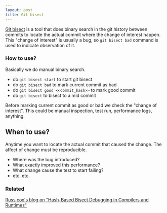 ```yaml
---
layout: post
title: Git bisect
---
```

[Git bisect](https://git-scm.com/docs/git-bisect) is a tool that does binary search in the git history between commits to locate the actual commit where the change of interest happen. This "change of interest" is usually a bug, so `git bisect bad` command is used to indicate observation of it.

### How to use?
Basically we do manual binary search.
- do `git bisect start` to start git bisect
- do `git bisect bad` to mark current commit as bad
- do `git bisect good <<commit_hash>>` to mark good commit
- do `git bisect` to bisect to a mid commit

Before marking current commit as good or bad we check the "change of interest".
This could be manual inspection, test run, performance logs, anything.

## When to use?
Anytime you want to locate the actual commit that caused the change. The affect of change must be reproducible.
- Where was the bug introduced?
- What exactly improved this performance?
- What change cause the test to start failing?
- etc. etc.


### Related
[Russ cox's blog on "Hash-Based Bisect Debugging in Compilers and Runtimes"](https://research.swtch.com/bisect)
